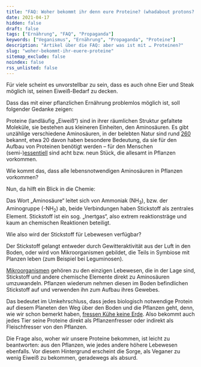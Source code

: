 ```yaml
---
title: "FAQ: Woher bekommt ihr denn eure Proteine? (whadabout protons?!)"
date: 2021-04-17
hidden: false
draft: false
tags: ["Ernährung", "FAQ", "Propaganda"]
keywords: ["Veganismus", "Ernährung", "Propaganda", "Proteine"]
description: "Artikel über die FAQ: aber was ist mit … Proteinen?"
slug: "woher-bekommt-ihr-euere-proteine"
sitemap_exclude: false
noindex: false
rss_unlisted: false
---
```


Für viele scheint es unvorstellbar zu sein, dass es auch ohne Eier und Steak möglich ist, seinen Eiweiß-Bedarf zu decken.

Dass das mit einer pflanzlichen Ernährung problemlos möglich ist, soll folgender Gedanke zeigen:

Proteine (landläufig „Eiweiß“) sind in ihrer räumlichen Struktur gefaltete Moleküle, sie bestehen aus kleineren Einheiten, den Aminosäuren. Es gibt unzählige verschiedene Aminosäuren, in der belebten Natur sind rund [260](https://www.spektrum.de/lexikon/biologie/aminosaeuren/2870) bekannt, etwa 20 davon haben besondere Bedeutung, da sie für den Aufbau von Proteinen benötigt werden – für den Menschen (semi-)[essentiell](https://de.m.wikipedia.org/wiki/Essentielle_Aminosäure) sind acht bzw. neun Stück, die allesamt in Pflanzen vorkommen.

Wie kommt das, dass alle lebensnotwendigen Aminosäuren in Pflanzen vorkommen?

Nun, da hilft ein Blick in die Chemie:

Das Wort „Aminosäure“ leitet sich von Ammoniak (NH<sub>3</sub>), bzw. der Aminogruppe (-NH<sub>2</sub>) ab, beide Verbindungen haben Stickstoff als zentrales Element. Stickstoff ist ein sog. „Inertgas“, also extrem reaktionsträge und kaum an chemischen Reaktionen beteiligt.

Wie also wird der Stickstoff für Lebewesen verfügbar?

Der Stickstoff gelangt entweder durch Gewitteraktivität aus der Luft in den Boden, oder wird von Mikroorganismen gebildet, die Teils in Symbiose mit Planzen leben (zum Beispiel bei Leguminosen).

[Mikroorganismen](https://de.wikipedia.org/wiki/Stickstoff#Nat%C3%BCrliches_Vorkommen_und_Kreislauf_des_Stickstoffs) gehören zu den einzigen Lebewesen, die in der Lage sind, Stickstoff und andere chemische Elemente direkt zu Aminosäuren umzuwandeln. Pflanzen wiederum nehmen diesen im Boden befindlichen Stickstoff auf und verwenden ihn zum Aufbau ihres Gewebes.

Das bedeutet im Umkehrschluss, dass jedes biologisch notwendige Protein auf diesem Planeten den Weg über den Boden und die Pflanzen geht, denn, wie wir schon bemerkt haben, [fressen Kühe keine Erde](https://dieses-veganismus.de/posts/2021/faq/woher-bekommt-ihr-euer-calcium/#erde). Also bekommt auch jedes Tier seine Proteine direkt als Pflanzenfresser oder indirekt als Fleischfresser von den Pflanzen.

Die Frage also, woher wir unsere Proteine bekommen, ist leicht zu beantworten: aus den Pflanzen, wie jedes andere höhere Lebewesen ebenfalls. Vor diesem Hintergrund erscheint die Sorge, als Veganer zu wenig Eiweiß zu bekommen, geradewegs als absurd.
